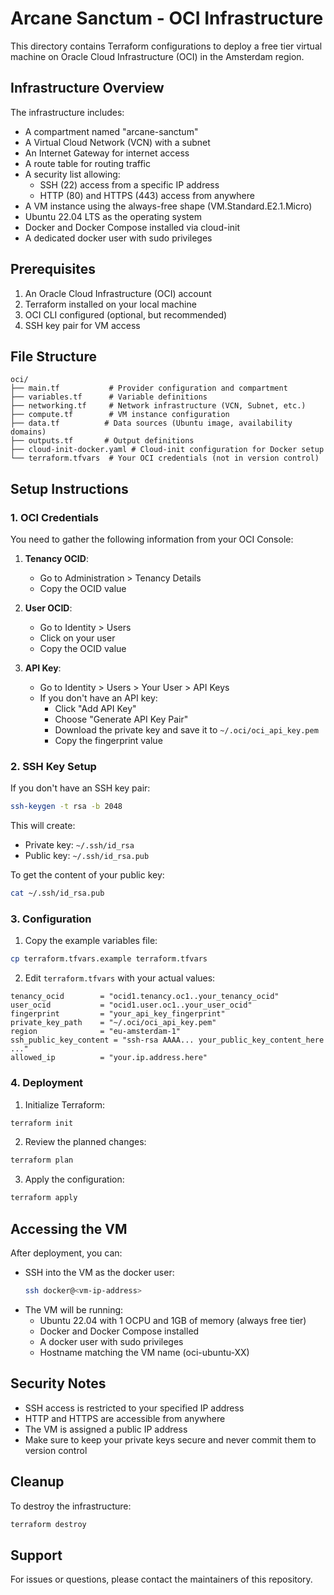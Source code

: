 # Arcane Sanctum - OCI Infrastructure

This directory contains Terraform configurations to deploy a free tier virtual machine on Oracle Cloud Infrastructure (OCI) in the Amsterdam region.

## Infrastructure Overview

The infrastructure includes:
- A compartment named "arcane-sanctum"
- A Virtual Cloud Network (VCN) with a subnet
- An Internet Gateway for internet access
- A route table for routing traffic
- A security list allowing:
  - SSH (22) access from a specific IP address
  - HTTP (80) and HTTPS (443) access from anywhere
- A VM instance using the always-free shape (VM.Standard.E2.1.Micro)
- Ubuntu 22.04 LTS as the operating system
- Docker and Docker Compose installed via cloud-init
- A dedicated docker user with sudo privileges

## Prerequisites

1. An Oracle Cloud Infrastructure (OCI) account
2. Terraform installed on your local machine
3. OCI CLI configured (optional, but recommended)
4. SSH key pair for VM access

## File Structure

```
oci/
├── main.tf           # Provider configuration and compartment
├── variables.tf      # Variable definitions
├── networking.tf     # Network infrastructure (VCN, Subnet, etc.)
├── compute.tf        # VM instance configuration
├── data.tf          # Data sources (Ubuntu image, availability domains)
├── outputs.tf       # Output definitions
├── cloud-init-docker.yaml # Cloud-init configuration for Docker setup
└── terraform.tfvars  # Your OCI credentials (not in version control)
```

## Setup Instructions

### 1. OCI Credentials

You need to gather the following information from your OCI Console:

1. **Tenancy OCID**:
   - Go to Administration > Tenancy Details
   - Copy the OCID value

2. **User OCID**:
   - Go to Identity > Users
   - Click on your user
   - Copy the OCID value

3. **API Key**:
   - Go to Identity > Users > Your User > API Keys
   - If you don't have an API key:
     - Click "Add API Key"
     - Choose "Generate API Key Pair"
     - Download the private key and save it to `~/.oci/oci_api_key.pem`
     - Copy the fingerprint value

### 2. SSH Key Setup

If you don't have an SSH key pair:
```bash
ssh-keygen -t rsa -b 2048
```
This will create:
- Private key: `~/.ssh/id_rsa`
- Public key: `~/.ssh/id_rsa.pub`

To get the content of your public key:
```bash
cat ~/.ssh/id_rsa.pub
```

### 3. Configuration

1. Copy the example variables file:
```bash
cp terraform.tfvars.example terraform.tfvars
```

2. Edit `terraform.tfvars` with your actual values:
```hcl
tenancy_ocid        = "ocid1.tenancy.oc1..your_tenancy_ocid"
user_ocid           = "ocid1.user.oc1..your_user_ocid"
fingerprint         = "your_api_key_fingerprint"
private_key_path    = "~/.oci/oci_api_key.pem"
region              = "eu-amsterdam-1"
ssh_public_key_content = "ssh-rsa AAAA... your_public_key_content_here ..."
allowed_ip          = "your.ip.address.here"
```

### 4. Deployment

1. Initialize Terraform:
```bash
terraform init
```

2. Review the planned changes:
```bash
terraform plan
```

3. Apply the configuration:
```bash
terraform apply
```

## Accessing the VM

After deployment, you can:
- SSH into the VM as the docker user:
  ```bash
  ssh docker@<vm-ip-address>
  ```
- The VM will be running:
  - Ubuntu 22.04 with 1 OCPU and 1GB of memory (always free tier)
  - Docker and Docker Compose installed
  - A docker user with sudo privileges
  - Hostname matching the VM name (oci-ubuntu-XX)

## Security Notes

- SSH access is restricted to your specified IP address
- HTTP and HTTPS are accessible from anywhere
- The VM is assigned a public IP address
- Make sure to keep your private keys secure and never commit them to version control

## Cleanup

To destroy the infrastructure:
```bash
terraform destroy
```

## Support

For issues or questions, please contact the maintainers of this repository. 